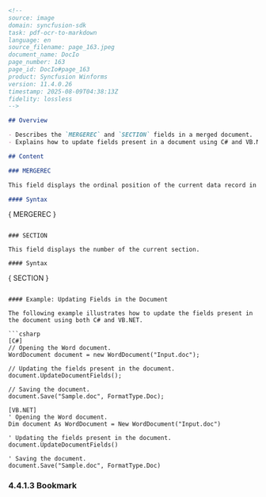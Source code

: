 ```markdown
<!--
source: image
domain: syncfusion-sdk
task: pdf-ocr-to-markdown
language: en
source_filename: page_163.jpeg
document_name: DocIo
page_number: 163
page_id: DocIo#page_163
product: Syncfusion Winforms
version: 11.4.0.26
timestamp: 2025-08-09T04:38:13Z
fidelity: lossless
-->

## Overview

- Describes the `MERGEREC` and `SECTION` fields in a merged document.
- Explains how to update fields present in a document using C# and VB.NET code examples.

## Content

### MERGEREC

This field displays the ordinal position of the current data record in a merged document. The number reflects any sorting or filtering applied to the data source before the merge.

#### Syntax
```
{ MERGEREC }
```

### SECTION

This field displays the number of the current section.

#### Syntax
```
{ SECTION }
```

#### Example: Updating Fields in the Document

The following example illustrates how to update the fields present in the document using both C# and VB.NET.

```csharp
[C#]
// Opening the Word document.
WordDocument document = new WordDocument("Input.doc");

// Updating the fields present in the document.
document.UpdateDocumentFields();

// Saving the document.
document.Save("Sample.doc", FormatType.Doc);
```

```vbnet
[VB.NET]
' Opening the Word document.
Dim document As WordDocument = New WordDocument("Input.doc")

' Updating the fields present in the document.
document.UpdateDocumentFields()

' Saving the document.
document.Save("Sample.doc", FormatType.Doc)
```

### 4.4.1.3 Bookmark

<!-- tags: [DocIO, field, MERGEREC, SECTION, update document, C#, VB.NET, WordDocument, Field updating, bookmark, document toolbar] -->
```